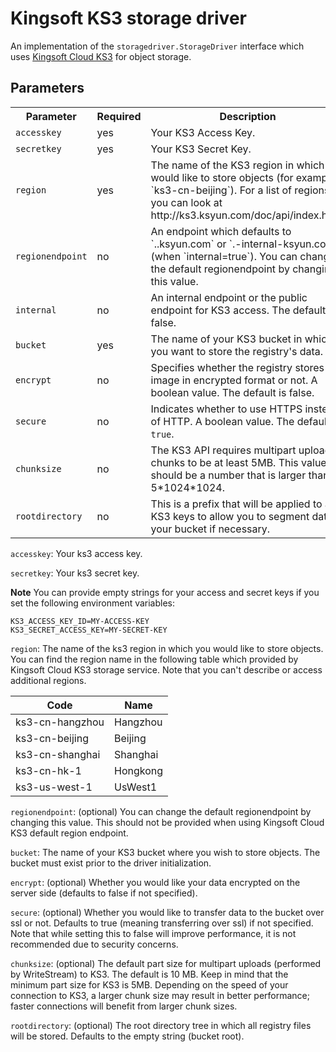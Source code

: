 <!--[metadata]>
+++
title = "Kingsoft Cloud KS3 storage driver"
description = "Explains how to use the Kingsoft Cloud KS3 storage drivers"
keywords = ["registry, service, driver, images, storage, KS3, Kingsoft Cloud"]
[menu.main]
parent="smn_storagedrivers"
+++
<![end-metadata]-->


# Kingsoft KS3 storage driver

An implementation of the `storagedriver.StorageDriver` interface which uses [Kingsoft Cloud KS3](http://ks3.ksyun.com/index.html) for object storage.

## Parameters

<table>
  <tr>
    <th>Parameter</th>
    <th>Required</th>
    <th>Description</th>
  </tr>
  <tr>
    <td>
      <code>accesskey</code>
    </td>
    <td>
      yes
    </td>
    <td>
      Your KS3 Access Key.
    </td>
  </tr>
  <tr>
    <td>
      <code>secretkey</code>
    </td>
    <td>
      yes
    </td>
    <td>
      Your KS3 Secret Key.
    </td>
  </tr>
  <tr>
    <td>
      <code>region</code>
    </td>
    <td>
      yes
    </td>
    <td>
      The name of the KS3 region in which you would like to store objects (for example `ks3-cn-beijing`).
      For a list of regions, you can look at http://ks3.ksyun.com/doc/api/index.html.
    </td>
  </tr>
  <tr>
    <td>
      <code>regionendpoint</code>
    </td>
    <td>
      no
    </td>
    <td>
      An endpoint which defaults to `<bucket>.<region>.ksyun.com` or `<bucket>.<region>-internal-ksyun.com` (when `internal=true`).
      You can change the default regionendpoint by changing this value.
    </td>
  </tr>
  <tr>
    <td>
      <code>internal</code>
    </td>
    <td>
      no
    </td>
    <td>
      An internal endpoint or the public endpoint for KS3 access. The default is false.
    </td>
  </tr>
  <tr>
    <td>
      <code>bucket</code>
    </td>
    <td>
      yes
    </td>
    <td>
      The name of your KS3 bucket in which you want to store the registry's data.
    </td>
  </tr>
  <tr>
    <td>
      <code>encrypt</code>
    </td>
    <td>
      no
    </td>
    <td>
       Specifies whether the registry stores the image in encrypted format or
       not. A boolean value. The default is false.
    </td>
  </tr>
  <tr>
    <td>
      <code>secure</code>
    </td>
    <td>
      no
    </td>
    <td>
      Indicates whether to use HTTPS instead of HTTP. A boolean value. The
      default is <code>true</code>.
    </td>
  </tr>
  <tr>
    <td>
      <code>chunksize</code>
    </td>
    <td>
      no
    </td>
    <td>
      The KS3 API requires multipart upload chunks to be at least 5MB. This value
      should be a number that is larger than 5*1024*1024.
    </td>
  </tr>
  <tr>
    <td>
      <code>rootdirectory</code>
    </td>
    <td>
      no
    </td>
    <td>
      This is a prefix that will be applied to all KS3 keys to allow you to segment data in your bucket if necessary.
    </td>
  </tr>
</table>


`accesskey`: Your ks3 access key.

`secretkey`: Your ks3 secret key.

**Note** You can provide empty strings for your access and secret keys if you set the following environment variables:

```
KS3_ACCESS_KEY_ID=MY-ACCESS-KEY
KS3_SECRET_ACCESS_KEY=MY-SECRET-KEY
```

`region`: The name of the ks3 region in which you would like to store objects. You can find the region name in the following table which provided by Kingsoft Cloud KS3 storage service. Note that you can't describe or access additional regions.

| Code | Name |
| ---- | ---- |
| ks3-cn-hangzhou | Hangzhou |
| ks3-cn-beijing | Beijing |
| ks3-cn-shanghai | Shanghai |
| ks3-cn-hk-1 | Hongkong |
| ks3-us-west-1 | UsWest1|

`regionendpoint`: (optional) You can change the default regionendpoint by changing this value. This should not be provided when using Kingsoft Cloud KS3 default region endpoint.

`bucket`: The name of your KS3 bucket where you wish to store objects. The bucket must exist prior to the driver initialization.

`encrypt`: (optional) Whether you would like your data encrypted on the server side (defaults to false if not specified).

`secure`: (optional) Whether you would like to transfer data to the bucket over ssl or not. Defaults to true (meaning transferring over ssl) if not specified. Note that while setting this to false will improve performance, it is not recommended due to security concerns.

`chunksize`: (optional) The default part size for multipart uploads (performed by WriteStream) to KS3. The default is 10 MB. Keep in mind that the minimum part size for KS3 is 5MB. Depending on the speed of your connection to KS3, a larger chunk size may result in better performance; faster connections will benefit from larger chunk sizes.

`rootdirectory`: (optional) The root directory tree in which all registry files will be stored. Defaults to the empty string (bucket root).
